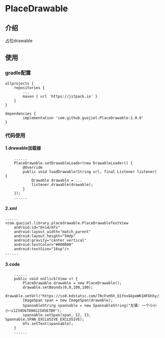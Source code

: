 # PlaceDrawable
## 介绍
占位drawable
## 使用
### gradle配置
	allprojects {
		repositories {
			...
			maven { url 'https://jitpack.io' }
		}
	}
  
  	dependencies {
	        implementation 'com.github.guojiel:PlaceDrawable:1.0.0'
	}
  
### 代码使用

#### 1.drawable加载器
        ......
        PlaceDrawable.setDrawableLoader(new DrawableLoader() {
            @Override
            public void loadDrawable(String url, final Listener listener) {
                Drawable drawable = ...
                listener.drawable(drawable);
            }
        });
        ......
        
#### 2.xml
    ......   
    <com.guojiel.library.placedrawable.PlaceDrawableTextView
        android:id="@+id/mTv"
        android:layout_width="match_parent"
        android:layout_height="50dp"
        android:gravity="center_vertical"
        android:textColor="#000000"
        android:textSize="16sp"/>
    ......
       
#### 3.code
        ......
        public void onClick(View v) {
            PlaceDrawable drawable = new PlaceDrawable();
            drawable.setBounds(0,0,100,100);
            drawable.setUrl("https://ss0.bdstatic.com/70cFvHSh_Q1YnxGkpoWK1HF6hhy/it/u=2896419389,2357132417&fm=26&gp=0.jpg");
            ImageSpan span = new ImageSpan(drawable);
            SpannableString spannable = new SpannableString("左骚: 一个小小小~s1234567890123456789");
            spannable.setSpan(span, 12, 13, Spannable.SPAN_EXCLUSIVE_EXCLUSIVE);
            mTv.setText(spannable);
        }
        ......
